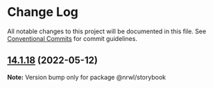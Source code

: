 # Change Log

All notable changes to this project will be documented in this file.
See [Conventional Commits](https://conventionalcommits.org) for commit guidelines.

## [14.1.18](https://github.com/nrwl/nx/compare/14.1.5...14.1.18) (2022-05-12)

**Note:** Version bump only for package @nrwl/storybook
